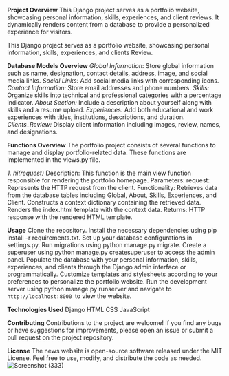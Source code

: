 **Project Overview**
This Django project serves as a portfolio website, showcasing personal information, skills, experiences, and client reviews. It dynamically renders content from a database to provide a personalized experience for visitors.

This Django project serves as a portfolio website, showcasing personal information, skills, experiences, and clients Review.

**Database Models Overview**
_Global Information_: Store global information such as name, designation, contact details, address, image, and social media links.
_Social Links:_ Add social media links with corresponding icons.
_Contact Information:_ Store email addresses and phone numbers.
_Skills:_ Organize skills into technical and professional categories with a percentage indicator.
_About Section:_ Include a description about yourself along with skills and a resume upload.
_Experiences:_ Add both educational and work experiences with titles, institutions, descriptions, and duration.
_Clients_Review:_ Display client information including images, review, names, and designations.

**Functions Overview**
The portfolio project consists of several functions to manage and display portfolio-related data. These functions are implemented in the views.py file.

_1. hi(request)_
Description: This function is the main view function responsible for rendering the portfolio homepage.
Parameters:
request: Represents the HTTP request from the client.
Functionality:
Retrieves data from the database tables including Global, About, Skills, Experiences, and Client.
Constructs a context dictionary containing the retrieved data.
Renders the index.html template with the context data.
Returns: HTTP response with the rendered HTML template.

**Usage**
Clone the repository.
Install the necessary dependencies using pip install -r requirements.txt.
Set up your database configurations in settings.py.
Run migrations using python manage.py migrate.
Create a superuser using python manage.py createsuperuser to access the admin panel.
Populate the database with your personal information, skills, experiences, and clients through the Django admin interface or programmatically.
Customize templates and stylesheets according to your preferences to personalize the portfolio website.
Run the development server using python manage.py runserver and navigate to `http://localhost:8000 `to view the website.

**Technologies Used**
Django
HTML
CSS
JavaScript 

**Contributing**
Contributions to the project are welcome! If you find any bugs or have suggestions for improvements, please open an issue or submit a pull request on the project repository.

**License**
The news website is open-source software released under the MIT License. Feel free to use, modify, and distribute the code as needed.
![Screenshot (333)](https://github.com/Avinanda2370/Myportfolio-Django/assets/102664151/87f408cf-64d6-4248-92a1-2d034d1a4183)
